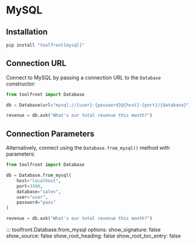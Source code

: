 # MySQL

## Installation

```bash
pip install "toolfront[mysql]"
```

## Connection URL

Connect to MySQL by passing a connection URL to the `Database` constructor:

```python linenums="1" hl_lines="3"
from toolfront import Database

db = Database(url="mysql://{user}:{password}@{host}:{port}/{database}")

revenue = db.ask("What's our total revenue this month?")
```

## Connection Parameters

Alternatively, connect using the `Database.from_mysql()` method with parameters:

```python linenums="1"
from toolfront import Database

db = Database.from_mysql(
    host="localhost",
    port=3306,
    database="sales",
    user="user",
    password="pass"
)

revenue = db.ask("What's our total revenue this month?")
```

::: toolfront.Database.from_mysql
    options:
      show_signature: false
      show_source: false
      show_root_heading: false
      show_root_toc_entry: false